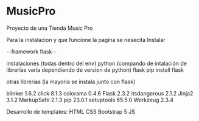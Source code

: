 # MusicPro
Proyecto de una Tienda Music Pro

Para la instalacion y que funcione la pagina se nesecita Instalar 

--framework flask--

instalaciones (todas dentro del env)
python (compando de intalación de librerías varía dependiendo de version de python) 
flask
pip install flask

otras librerias (la mayoria se instala junto con flask)

blinker      1.6.2
click        8.1.3
colorama     0.4.6
Flask        2.3.2
itsdangerous 2.1.2
Jinja2       3.1.2
MarkupSafe   2.1.3
pip          23.0.1
setuptools   65.5.0
Werkzeug     2.3.4

Desarrollo de templates:
	HTML
	CSS
	Bootstrap 5 
	JS
 
